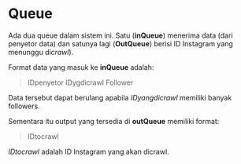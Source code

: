 # Queue

Ada dua queue dalam sistem ini. Satu (**inQueue**) menerima data (dari penyetor data)
dan satunya lagi (**OutQueue**) berisi ID Instagram yang menunggu di*crawl*).

Format data yang masuk ke **inQueue** adalah:

> IDpenyetor IDygdicrawl Follower

Data tersebut dapat berulang apabila *IDyangdicrawl* memiliki banyak followers.

Sementara itu output yang tersedia di **outQueue** memiliki format:

> IDtocrawl

*IDtocrawl* adalah ID Instagram yang akan dicrawl.
